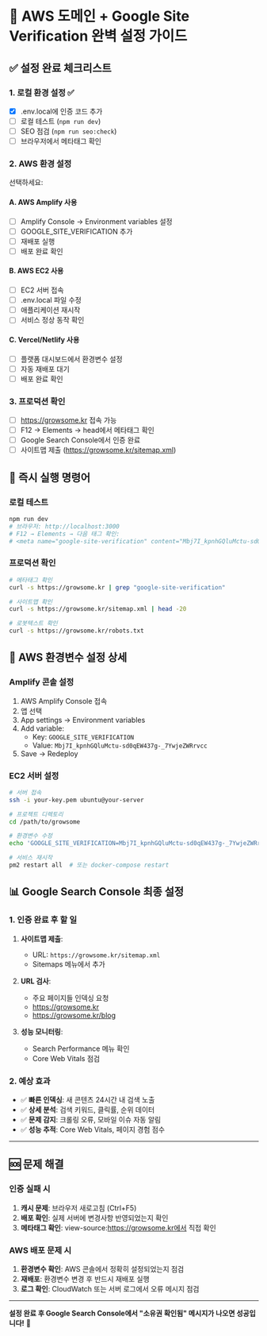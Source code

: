 # 🔧 AWS 도메인 + Google Site Verification 완벽 설정 가이드

## ✅ 설정 완료 체크리스트

### 1. 로컬 환경 설정 ✅
- [x] .env.local에 인증 코드 추가
- [ ] 로컬 테스트 (`npm run dev`)
- [ ] SEO 점검 (`npm run seo:check`)
- [ ] 브라우저에서 메타태그 확인

### 2. AWS 환경 설정
선택하세요:

#### A. AWS Amplify 사용
- [ ] Amplify Console → Environment variables 설정
- [ ] GOOGLE_SITE_VERIFICATION 추가
- [ ] 재배포 실행
- [ ] 배포 완료 확인

#### B. AWS EC2 사용  
- [ ] EC2 서버 접속
- [ ] .env.local 파일 수정
- [ ] 애플리케이션 재시작
- [ ] 서비스 정상 동작 확인

#### C. Vercel/Netlify 사용
- [ ] 플랫폼 대시보드에서 환경변수 설정
- [ ] 자동 재배포 대기
- [ ] 배포 완료 확인

### 3. 프로덕션 확인
- [ ] https://growsome.kr 접속 가능
- [ ] F12 → Elements → head에서 메타태그 확인
- [ ] Google Search Console에서 인증 완료
- [ ] 사이트맵 제출 (https://growsome.kr/sitemap.xml)

## 🚀 즉시 실행 명령어

### 로컬 테스트
```bash
npm run dev
# 브라우저: http://localhost:3000
# F12 → Elements → 다음 태그 확인:
# <meta name="google-site-verification" content="Mbj7I_kpnhGQluMctu-sd0qEW437g-_7YwjeZWRrvcc" />
```

### 프로덕션 확인
```bash
# 메타태그 확인
curl -s https://growsome.kr | grep "google-site-verification"

# 사이트맵 확인  
curl -s https://growsome.kr/sitemap.xml | head -20

# 로봇텍스트 확인
curl -s https://growsome.kr/robots.txt
```

## 🔧 AWS 환경변수 설정 상세

### Amplify 콘솔 설정
1. AWS Amplify Console 접속
2. 앱 선택
3. App settings → Environment variables
4. Add variable:
   - Key: `GOOGLE_SITE_VERIFICATION`
   - Value: `Mbj7I_kpnhGQluMctu-sd0qEW437g-_7YwjeZWRrvcc`
5. Save → Redeploy

### EC2 서버 설정
```bash
# 서버 접속
ssh -i your-key.pem ubuntu@your-server

# 프로젝트 디렉토리
cd /path/to/growsome

# 환경변수 수정
echo 'GOOGLE_SITE_VERIFICATION=Mbj7I_kpnhGQluMctu-sd0qEW437g-_7YwjeZWRrvcc' >> .env.local

# 서비스 재시작
pm2 restart all  # 또는 docker-compose restart
```

## 📊 Google Search Console 최종 설정

### 1. 인증 완료 후 할 일
1. **사이트맵 제출**:
   - URL: `https://growsome.kr/sitemap.xml`
   - Sitemaps 메뉴에서 추가

2. **URL 검사**:
   - 주요 페이지들 인덱싱 요청
   - https://growsome.kr
   - https://growsome.kr/blog

3. **성능 모니터링**:
   - Search Performance 메뉴 확인
   - Core Web Vitals 점검

### 2. 예상 효과
- ✅ **빠른 인덱싱**: 새 콘텐츠 24시간 내 검색 노출
- ✅ **상세 분석**: 검색 키워드, 클릭률, 순위 데이터
- ✅ **문제 감지**: 크롤링 오류, 모바일 이슈 자동 알림
- ✅ **성능 추적**: Core Web Vitals, 페이지 경험 점수

---

## 🆘 문제 해결

### 인증 실패 시
1. **캐시 문제**: 브라우저 새로고침 (Ctrl+F5)
2. **배포 확인**: 실제 서버에 변경사항 반영되었는지 확인
3. **메타태그 확인**: view-source:https://growsome.kr에서 직접 확인

### AWS 배포 문제 시
1. **환경변수 확인**: AWS 콘솔에서 정확히 설정되었는지 점검
2. **재배포**: 환경변수 변경 후 반드시 재배포 실행
3. **로그 확인**: CloudWatch 또는 서버 로그에서 오류 메시지 점검

---

**설정 완료 후 Google Search Console에서 "소유권 확인됨" 메시지가 나오면 성공입니다!** 🎉
